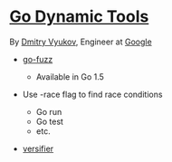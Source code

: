 # [Go Dynamic Tools](http://www.gophercon.com/talks/dmitry-vyukov)

By [Dmitry Vyukov](https://github.com/dvyukov), Engineer at [Google](http://www.google.com)

- [go-fuzz](https://github.com/dvyukov/go-fuzz)
  - Available in Go 1.5

- Use -race flag to find race conditions
  - Go run
  - Go test
  - etc.

- [versifier](https://libraries.io/go/github.com%2Fdvyukov%2Fgo-fuzz%2Fgo-fuzz%2Fversifier)
